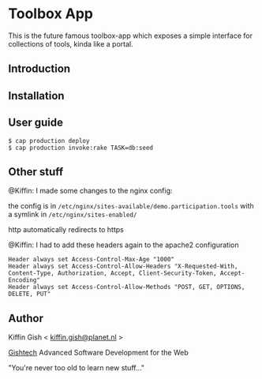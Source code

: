 # Toolbox App

This is the future famous toolbox-app which exposes a simple interface for collections of tools, kinda like a portal.

## Introduction


## Installation


## User guide

    $ cap production deploy
    $ cap production invoke:rake TASK=db:seed

## Other stuff

@Kiffin: I made some changes to the nginx config:

the config is in `/etc/nginx/sites-available/demo.participation.tools`
with a symlink in `/etc/nginx/sites-enabled/`

http automatically redirects to https

@Kiffin: I had to add these headers again to the apache2 configuration

```
Header always set Access-Control-Max-Age "1000"
Header always set Access-Control-Allow-Headers "X-Requested-With, Content-Type, Authorization, Accept, Client-Security-Token, Accept-Encoding"
Header always set Access-Control-Allow-Methods "POST, GET, OPTIONS, DELETE, PUT"  
```

## Author

Kiffin Gish \< kiffin.gish@planet.nl \>

[Gishtech](http://gishtech.com)
Advanced Software Development for the Web

"You're never too old to learn new stuff..."
